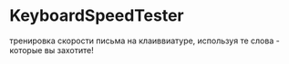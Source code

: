 # KeyboardSpeedTester
тренировка скорости письма на клаиввиатуре, используя те слова - которые вы захотите!
